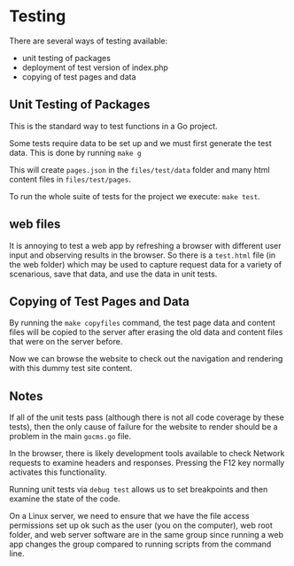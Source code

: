 # Testing

There are several ways of testing available:

- unit testing of packages
- deployment of test version of index.php
- copying of test pages and data

## Unit Testing of Packages
This is the standard way to test functions in a Go project.

Some tests require data to be set up and we must first generate the test data. This is done by running `make g`

This will create `pages.json` in the `files/test/data` folder and many html content files in `files/test/pages`.

To run the whole suite of tests for the project we execute: `make test`.

## web files
It is annoying to test a web app by refreshing a browser with different user input and observing results in the browser. So there is a `test.html` file (in the web folder) which may be used to capture request data for a variety of scenarious, save that data, and use the data in unit tests.

## Copying of Test Pages and Data
By running the `make copyfiles` command, the test page data and content files will be copied to the server after erasing the old data and content files that were on the server before.

Now we can browse the website to check out the navigation and rendering with this dummy test site content.

## Notes
If all of the unit tests pass (although there is not all code coverage by these tests), then the only cause of failure for the website to render should be a problem in the main `gocms.go` file.

In the browser, there is likely development tools available to check Network requests to examine headers and responses. Pressing the F12 key normally activates this functionality.

Running unit tests via `debug test` allows us to set breakpoints and then examine the state of the code.

On a Linux server, we need to ensure that we have the file access permissions set up ok such as the user (you on the computer), web root folder, and web server software are in the same group since running a web app changes the group compared to running scripts from the command line.
